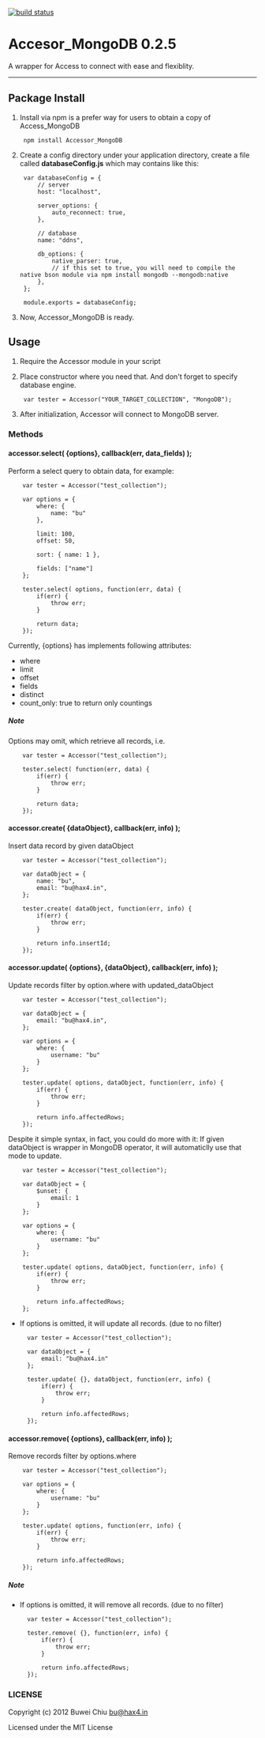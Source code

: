 [![build status](https://secure.travis-ci.org/bu/Accessor_MongoDB.png)](http://travis-ci.org/bu/Accessor_MongoDB)
# Accesor_MongoDB 0.2.5

A wrapper for Access to connect with ease and flexiblity.

---

## Package Install

1. Install via npm is a prefer way for users to obtain a copy of Access_MongoDB
		
		npm install Accessor_MongoDB

2. Create a config directory under your application directory, create a file called **databaseConfig.js** which may contains like this:

		var databaseConfig = { 
			// server
			host: "localhost",
			
			server_options: {
				auto_reconnect: true,
			},  
        
        	// database
        	name: "ddns",
        	
        	db_options: {
        		native_parser: true,
				// if this set to true, you will need to compile the native bson module via npm install mongodb --mongodb:native
        	},  
        };
        
        module.exports = databaseConfig;

3. Now, Accessor_MongoDB is ready.

## Usage

1. Require the Accessor module in your script

2. Place constructor where you need that. And don't forget to specify database engine.

		var tester = Accessor("YOUR_TARGET_COLLECTION", "MongoDB");

3. After initialization, Accessor will connect to MongoDB server.

### Methods

#### accessor.select( {options}, callback(err, data_fields) );

Perform a select query to obtain data, for example:

		var tester = Accessor("test_collection");
		
		var options = {
			where: {
				name: "bu"
			},
			
			limit: 100,
			offset: 50,

			sort: { name: 1 },
			
			fields: ["name"]
		};
		
		tester.select( options, function(err, data) {
			if(err) {
				throw err;
			}	
			
			return data;
		});
		
Currently, {options} has implements following attributes:
 
 * where
 * limit
 * offset
 * fields
 * distinct
 * count_only: true to return only countings
 
##### Note
 
Options may omit, which retrieve all records, i.e.

		var tester = Accessor("test_collection");
		
		tester.select( function(err, data) {
			if(err) {
				throw err;
			}	
			
			return data;
		});

#### accessor.create( {dataObject}, callback(err, info) );


Insert data record by given dataObject

		var tester = Accessor("test_collection");
		
		var dataObject = {
			name: "bu",
			email: "bu@hax4.in",
		};
		
		tester.create( dataObject, function(err, info) {
			if(err) {
				throw err;
			}	
			
			return info.insertId;
		});

#### accessor.update( {options}, {dataObject}, callback(err, info) );


Update records filter by option.where with updated_dataObject

		var tester = Accessor("test_collection");
		
		var dataObject = {
			email: "bu@hax4.in",
		};
		
		var options = {
			where: {
				username: "bu"
			}
		};
		
		tester.update( options, dataObject, function(err, info) {
			if(err) {
				throw err;
			}	
			
			return info.affectedRows;
		});
		
Despite it simple syntax, in fact, you could do more with it:
If given dataObject is wrapper in MongoDB operator, it will automaticlly use that mode to update.

		var tester = Accessor("test_collection");
		
		var dataObject = {
			$unset: {
				email: 1
			}
		};
		
		var options = { 
			where: {
				username: "bu"
			}
		};
		
		tester.update( options, dataObject, function(err, info) {
			if(err) {
				throw err;
			}
			
			return info.affectedRows;
		};

* If options is omitted, it will update all records. (due to no filter)

		var tester = Accessor("test_collection");
		
		var dataObject = {
			email: "bu@hax4.in"
		};
	
		tester.update( {}, dataObject, function(err, info) {
			if(err) {
				throw err;
			}	
			
			return info.affectedRows;
		});
		


#### accessor.remove( {options}, callback(err, info) );

Remove records filter by options.where

		var tester = Accessor("test_collection");
		
		var options = {
			where: {
				username: "bu"
			}
		};
		
		tester.update( options, function(err, info) {
			if(err) {
				throw err;
			}	
			
			return info.affectedRows;
		});
		
##### Note

* If options is omitted, it will remove all records. (due to no filter)

		var tester = Accessor("test_collection");
	
		tester.remove( {}, function(err, info) {
			if(err) {
				throw err;
			}	
			
			return info.affectedRows;
		});

### LICENSE

Copyright (c) 2012 Buwei Chiu <bu@hax4.in>

Licensed under the MIT License
